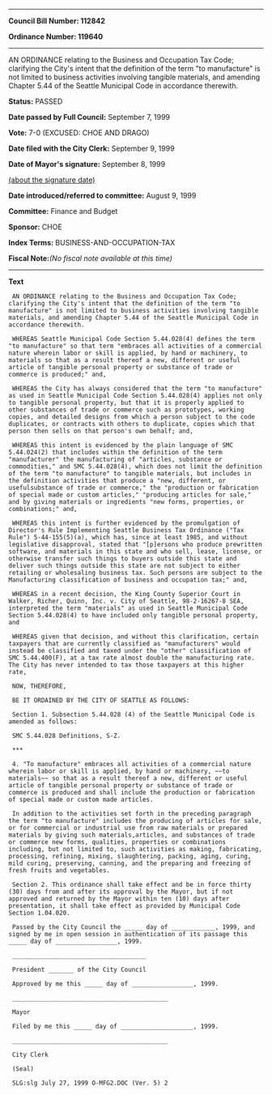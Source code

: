 

********

**Council Bill Number: 112842**
   
**Ordinance Number: 119640**
********

 AN ORDINANCE relating to the Business and Occupation Tax Code; clarifying the City's intent that the definition of the term "to manufacture" is not limited to business activities involving tangible materials, and amending Chapter 5.44 of the Seattle Municipal Code in accordance therewith.

**Status:** PASSED
   
**Date passed by Full Council:** September 7, 1999
   
**Vote:** 7-0 (EXCUSED: CHOE AND DRAGO)
   
**Date filed with the City Clerk:** September 9, 1999
   
**Date of Mayor's signature:** September 8, 1999
   
[(about the signature date)](/~public/approvaldate.htm)
   
   
   
**Date introduced/referred to committee:** August 9, 1999
   
**Committee:** Finance and Budget
   
**Sponsor:** CHOE
   
   
**Index Terms:** BUSINESS-AND-OCCUPATION-TAX

**Fiscal Note:**_(No fiscal note available at this time)_

********

**Text**
   
```
 AN ORDINANCE relating to the Business and Occupation Tax Code; clarifying the City's intent that the definition of the term "to manufacture" is not limited to business activities involving tangible materials, and amending Chapter 5.44 of the Seattle Municipal Code in accordance therewith.

 WHEREAS Seattle Municipal Code Section 5.44.028(4) defines the term "to manufacture" so that term "embraces all activities of a commercial nature wherein labor or skill is applied, by hand or machinery, to materials so that as a result thereof a new, different or useful article of tangible personal property or substance of trade or commerce is produced;" and,

 WHEREAS the City has always considered that the term "to manufacture" as used in Seattle Municipal Code Section 5.44.028(4) applies not only to tangible personal property, but that it is properly applied to other substances of trade or commerce such as prototypes, working copies, and detailed designs from which a person subject to the code duplicates, or contracts with others to duplicate, copies which that person then sells on that person's own behalf; and,

 WHEREAS this intent is evidenced by the plain language of SMC 5.44.024(2) that includes within the definition of the term "manufacturer" the manufacturing of "articles, substance or commodities," and SMC 5.44.028(4), which does not limit the definition of the term "to manufacture" to tangible materials, but includes in the definition activities that produce a "new, different, or usefulsubstance of trade or commerce," the "production or fabrication of special made or custom articles," "producing articles for sale," and by giving materials or ingredients "new forms, properties, or combinations;" and,

 WHEREAS this intent is further evidenced by the promulgation of Director's Rule Implementing Seattle Business Tax Ordinance ("Tax Rule") 5-44-155(5)(a), which has, since at least 1985, and without legislative disapproval, stated that "[p]ersons who produce prewritten software, and materials in this state and who sell, lease, license, or otherwise transfer such things to buyers outside this state and deliver such things outside this state are not subject to either retailing or wholesaling business tax. Such persons are subject to the Manufacturing classification of business and occupation tax;" and,

 WHEREAS in a recent decision, the King County Superior Court in Walker, Richer, Quinn, Inc. v. City of Seattle, 98-2-16267-8 SEA, interpreted the term "materials" as used in Seattle Municipal Code Section 5.44.028(4) to have included only tangible personal property, and

 WHEREAS given that decision, and without this clarification, certain taxpayers that are currently classified as "manufacturers" would instead be classified and taxed under the "other" classification of SMC 5.44.400(F), at a tax rate almost double the manufacturing rate. The City has never intended to tax those taxpayers at this higher rate,

 NOW, THEREFORE,

 BE IT ORDAINED BY THE CITY OF SEATTLE AS FOLLOWS:

 Section 1. Subsection 5.44.028 (4) of the Seattle Municipal Code is amended as follows:

 SMC 5.44.028 Definitions, S-Z.

 ***

 4. "To manufacture" embraces all activities of a commercial nature wherein labor or skill is applied, by hand or machinery, ~~to materials~~ so that as a result thereof a new, different or useful article of tangible personal property or substance of trade or commerce is produced and shall include the production or fabrication of special made or custom made articles.

 In addition to the activities set forth in the preceding paragraph the term "to manufacture" includes the producing of articles for sale, or for commercial or industrial use from raw materials or prepared materials by giving such materials,articles, and substances of trade or commerce new forms, qualities, properties or combinations including, but not limited to, such activities as making, fabricating, processing, refining, mixing, slaughtering, packing, aging, curing, mild curing, preserving, canning, and the preparing and freezing of fresh fruits and vegetables.

 Section 2. This ordinance shall take effect and be in force thirty (30) days from and after its approval by the Mayor, but if not approved and returned by the Mayor within ten (10) days after presentation, it shall take effect as provided by Municipal Code Section 1.04.020.

 Passed by the City Council the _____ day of ____________, 1999, and signed by me in open session in authentication of its passage this _____ day of _________________, 1999.

 _____________________________________

 President _______ of the City Council

 Approved by me this _____ day of _________________, 1999.

 ___________________________________________

 Mayor

 Filed by me this _____ day of ____________________, 1999.

 ___________________________________________

 City Clerk

 (Seal)

 SLG:slg July 27, 1999 O-MFG2.DOC (Ver. 5) 2

```
